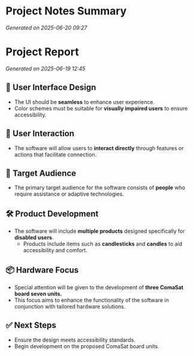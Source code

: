 # Project Notes Summary

*Generated on 2025-06-20 09:27*

# Project Report

*Generated on 2025-06-19 12:45*

## 🎨 **User Interface Design**
- The UI should be **seamless** to enhance user experience.
- Color schemes must be suitable for **visually impaired users** to ensure accessibility.

## 🤝 **User Interaction**
- The software will allow users to **interact directly** through features or actions that facilitate connection.
  
## 👥 **Target Audience**
- The primary target audience for the software consists of **people** who require assistance or adaptive technologies.

## 🛠️ **Product Development**
- The software will include **multiple products** designed specifically for **disabled users**.
  - Products include items such as **candlesticks** and **candles** to aid accessibility and comfort.

## 📦 **Hardware Focus**
- Special attention will be given to the development of **three ComaSat board seven units.** 
- This focus aims to enhance the functionality of the software in conjunction with tailored hardware solutions.

## ✅ **Next Steps**
- Ensure the design meets accessibility standards.
- Begin development on the proposed ComaSat board units.